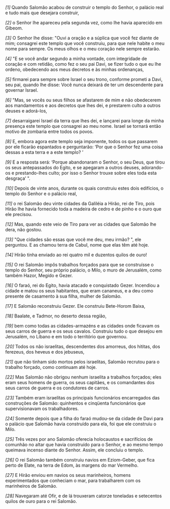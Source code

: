 *[1]* Quando Salomão acabou de construir o templo do Senhor, o palácio real e tudo mais que desejara construir,

*[2]* o Senhor lhe apareceu pela segunda vez, como lhe havia aparecido em Gibeom.

*[3]* O Senhor lhe disse: "Ouvi a oração e a súplica que você fez diante de mim; consagrei este templo que você construiu, para que nele habite o meu nome para sempre. Os meus olhos e o meu coração nele sempre estarão.

*[4]* "E se você andar segundo a minha vontade, com integridade de coração e com retidão, como fez o seu pai Davi, se fizer tudo o que eu lhe ordeno, obedecendo aos meus decretos e às minhas ordenanças,

*[5]* firmarei para sempre sobre Israel o seu trono, conforme prometi a Davi, seu pai, quando lhe disse: Você nunca deixará de ter um descendente para governar Israel.

*[6]* "Mas, se vocês ou seus filhos se afastarem de mim e não obedecerem aos mandamentos e aos decretos que lhes dei, e prestarem culto a outros deuses e adorá-los,

*[7]* desarraigarei Israel da terra que lhes dei, e lançarei para longe da minha presença este templo que consagrei ao meu nome. Israel se tornará então motivo de zombaria entre todos os povos.

*[8]* E, embora agora este templo seja imponente, todos os que passarem por ele ficarão espantados e perguntarão: ‘Por que o Senhor fez uma coisa dessas a esta terra e a este templo? ’

*[9]* E a resposta será: ‘Porque abandonaram o Senhor, o seu Deus, que tirou os seus antepassados do Egito, e se apegaram a outros deuses, adorando-os e prestando-lhes culto; por isso o Senhor trouxe sobre eles toda esta desgraça’ ".

*[10]* Depois de vinte anos, durante os quais construiu estes dois edifícios, o templo do Senhor e o palácio real,

*[11]* o rei Salomão deu vinte cidades da Galiléia a Hirão, rei de Tiro, pois Hirão lhe havia fornecido toda a madeira de cedro e de pinho e o ouro que ele precisou.

*[12]* Mas, quando este veio de Tiro para ver as cidades que Salomão lhe dera, não gostou.

*[13]* "Que cidades são essas que você me deu, meu irmão? ", ele perguntou. E as chamou terra de Cabul, nome que elas têm até hoje.

*[14]* Hirão tinha enviado ao rei quatro mil e duzentos quilos de ouro!

*[15]* O rei Salomão impôs trabalhos forçados para que se construísse o templo do Senhor, seu próprio palácio, o Milo, o muro de Jerusalém, como também Hazor, Megido e Gezer.

*[16]* O faraó, rei do Egito, havia atacado e conquistado Gezer. Incendiou a cidade e matou os seus habitantes, que eram cananeus, e a deu como presente de casamento à sua filha, mulher de Salomão.

*[17]* E Salomão reconstruiu Gezer. Ele construiu Bete-Horom Baixa,

*[18]* Baalate, e Tadmor, no deserto dessa região,

*[19]* bem como todas as cidades-armazéns e as cidades onde ficavam os seus carros de guerra e os seus cavalos. Construiu tudo o que desejou em Jerusalém, no Líbano e em todo o território que governou.

*[20]* Todos os não israelitas, descendentes dos amorreus, dos hititas, dos ferezeus, dos heveus e dos jebuseus,

*[21]* que não tinham sido mortos pelos israelitas, Salomão recrutou para o trabalho forçado, como continuam até hoje.

*[22]* Mas Salomão não obrigou nenhum israelita a trabalhos forçados; eles eram seus homens de guerra, os seus capitães, e os comandantes dos seus carros de guerra e os condutores de carros.

*[23]* Também eram israelitas os principais funcionários encarregados das construções de Salomão: quinhentos e cinqüenta funcionários que supervisionavam os trabalhadores.

*[24]* Somente depois que a filha do faraó mudou-se da cidade de Davi para o palácio que Salomão havia construído para ela, foi que ele construiu o Milo.

*[25]* Três vezes por ano Salomão oferecia holocaustos e sacrifícios de comunhão no altar que havia construído para o Senhor, e ao mesmo tempo queimava incenso diante do Senhor. Assim, ele concluiu o templo.

*[26]* O rei Salomão também construiu navios em Eziom-Geber, que fica perto de Elate, na terra de Edom, às margens do mar Vermelho.

*[27]* E Hirão enviou em navios os seus marinheiros, homens experimentados que conheciam o mar, para trabalharem com os marinheiros de Salomão.

*[28]* Navegaram até Ofir, e de lá trouxeram catorze toneladas e setecentos quilos de ouro para o rei Salomão.

